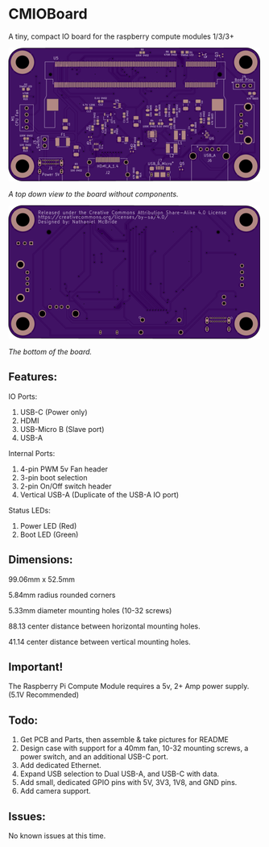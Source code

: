# CMIOBoard
A tiny, compact IO board for the raspberry compute modules 1/3/3+

![Top View](topview.png)

*A top down view to the board without components.*

![Bottom View](bottomview.png)

*The bottom of the board.*

## Features:
IO Ports:
1. USB-C (Power only)
2. HDMI
3. USB-Micro B (Slave port)
4. USB-A

Internal Ports:
1. 4-pin PWM 5v Fan header
2. 3-pin boot selection
3. 2-pin On/Off switch header
4. Vertical USB-A (Duplicate of the USB-A IO port)

Status LEDs:
1. Power LED (Red)
2. Boot LED (Green)

## Dimensions:
99.06mm x 52.5mm

5.84mm radius rounded corners

5.33mm diameter mounting holes (10-32 screws)

88.13 center distance between horizontal mounting holes.

41.14 center distance between vertical mounting holes.

## Important!
The Raspberry Pi Compute Module requires a 5v, 2+ Amp power supply. (5.1V Recommended)

## Todo:
1. Get PCB and Parts, then assemble & take pictures for README
2. Design case with support for a 40mm fan, 10-32 mounting screws, a power switch, and an additional USB-C port.
3. Add dedicated Ethernet.
4. Expand USB selection to Dual USB-A, and USB-C with data.
5. Add small, dedicated GPIO pins with 5V, 3V3, 1V8, and GND pins.
6. Add camera support.

## Issues:
No known issues at this time.
